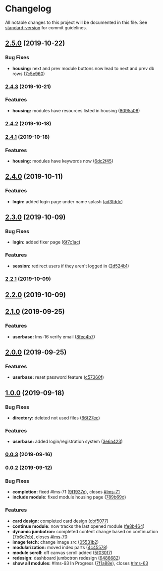 # Changelog

All notable changes to this project will be documented in this file. See [standard-version](https://github.com/conventional-changelog/standard-version) for commit guidelines.

## [2.5.0](https://github.com/chef-danny-d/emsePortal/compare/v2.4.3...v2.5.0) (2019-10-22)


### Bug Fixes

* **housing:** next and prev module buttons now lead to next and prev db rows ([7c5e960](https://github.com/chef-danny-d/emsePortal/commit/7c5e960))

### [2.4.3](https://github.com/chef-danny-d/emsePortal/compare/v2.4.2...v2.4.3) (2019-10-21)


### Features

* **housing:** modules have resources listed in housing ([8095a08](https://github.com/chef-danny-d/emsePortal/commit/8095a08))

### [2.4.2](https://github.com/chef-danny-d/emsePortal/compare/v2.4.1...v2.4.2) (2019-10-18)

### [2.4.1](https://github.com/chef-danny-d/emsePortal/compare/v2.4.0...v2.4.1) (2019-10-18)


### Features

* **housing:** modules have keywords now ([6dc2f45](https://github.com/chef-danny-d/emsePortal/commit/6dc2f45))

## [2.4.0](https://github.com/chef-danny-d/emsePortal/compare/v2.3.0...v2.4.0) (2019-10-11)


### Features

* **login:** added login page under name splash ([ad3fddc](https://github.com/chef-danny-d/emsePortal/commit/ad3fddc))

## [2.3.0](https://github.com/chef-danny-d/emsePortal/compare/v2.2.1...v2.3.0) (2019-10-09)


### Bug Fixes

* **login:** added fixer page ([6f7c1ac](https://github.com/chef-danny-d/emsePortal/commit/6f7c1ac))


### Features

* **session:** redirect users if they aren't logged in ([2d524b1](https://github.com/chef-danny-d/emsePortal/commit/2d524b1))

### [2.2.1](https://github.com/chef-danny-d/emsePortal/compare/v2.2.0...v2.2.1) (2019-10-09)

## [2.2.0](https://github.com/chef-danny-d/emsePortal/compare/v2.1.0...v2.2.0) (2019-10-09)

## [2.1.0](https://github.com/chef-danny-d/emsePortal/compare/v2.0.0...v2.1.0) (2019-09-25)


### Features

* **userbase:** lms-16 verify email ([8fec4b7](https://github.com/chef-danny-d/emsePortal/commit/8fec4b7))

## [2.0.0](https://github.com/chef-danny-d/emsePortal/compare/v1.0.0...v2.0.0) (2019-09-25)


### Features

* **userbase:** reset password feature ([c57360f](https://github.com/chef-danny-d/emsePortal/commit/c57360f))

## [1.0.0](https://github.com/chef-danny-d/emsePortal/compare/v0.0.3...v1.0.0) (2019-09-18)


### Bug Fixes

* **directory:** deleted not used files ([66f27ec](https://github.com/chef-danny-d/emsePortal/commit/66f27ec))


### Features

* **userbase:** added login/registration system ([3e6a423](https://github.com/chef-danny-d/emsePortal/commit/3e6a423))

### [0.0.3](https://github.com/chef-danny-d/emsePortal/compare/v0.0.2...v0.0.3) (2019-09-16)

### 0.0.2 (2019-09-12)


### Bug Fixes

* **completion:** fixed #lms-71 ([9f1937e](https://github.com/chef-danny-d/emsePortal/commit/9f1937e)), closes [#lms-71](https://github.com/chef-danny-d/emsePortal/issues/lms-71)
* **include module:** fixed module housing page ([789b69d](https://github.com/chef-danny-d/emsePortal/commit/789b69d))


### Features

* **card design:** completed card design ([cbf5077](https://github.com/chef-danny-d/emsePortal/commit/cbf5077))
* **continue module:** now tracks the last opened module ([fe8b464](https://github.com/chef-danny-d/emsePortal/commit/fe8b464))
* **dynamic jumbotron:** completed content change based on continuation ([7b6d7cb](https://github.com/chef-danny-d/emsePortal/commit/7b6d7cb)), closes [#lms-70](https://github.com/chef-danny-d/emsePortal/issues/lms-70)
* **image fetch:** change image src ([05531b2](https://github.com/chef-danny-d/emsePortal/commit/05531b2))
* **modularization:** moved index parts ([4c45578](https://github.com/chef-danny-d/emsePortal/commit/4c45578))
* **module scroll:** off canvas scroll added ([5f030f7](https://github.com/chef-danny-d/emsePortal/commit/5f030f7))
* **redesign:** dashboard jumbotron redesign ([6486682](https://github.com/chef-danny-d/emsePortal/commit/6486682))
* **show all modules:** #lms-63 In Progress ([7f1a88e](https://github.com/chef-danny-d/emsePortal/commit/7f1a88e)), closes [#lms-63](https://github.com/chef-danny-d/emsePortal/issues/lms-63)
